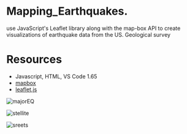 # Mapping_Earthquakes.
use JavaScript's Leaflet library along with the map-box API to create visualizations of earthquake data from the US. Geological survey

# Resources

- Javascript, HTML, VS Code 1.65
- [mapbox](https://www.mapbox.com/)
- [leaflet.js](https://leafletjs.com/)

![majorEQ](https://user-images.githubusercontent.com/77947860/162998964-d548f670-2e91-4d3d-b720-d70682cbdb59.png)

![stellite](https://user-images.githubusercontent.com/77947860/162999038-17cab463-e4cb-48f0-932c-01d2caa5b227.png)

![sreets](https://user-images.githubusercontent.com/77947860/162999096-da718dcc-25af-4809-a7cc-e07e84ff8550.png)
